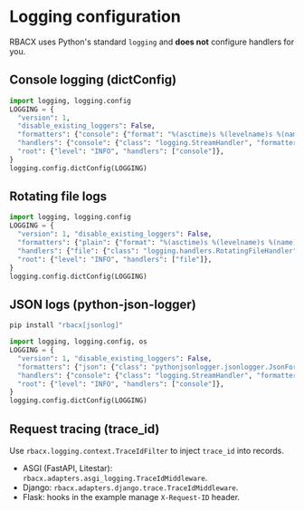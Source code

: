
# Logging configuration

RBACX uses Python's standard `logging` and **does not** configure handlers for you.

## Console logging (dictConfig)

```python
import logging, logging.config
LOGGING = {
  "version": 1,
  "disable_existing_loggers": False,
  "formatters": {"console": {"format": "%(asctime)s %(levelname)s %(name)s: %(message)s"}},
  "handlers": {"console": {"class": "logging.StreamHandler", "formatter": "console"}},
  "root": {"level": "INFO", "handlers": ["console"]},
}
logging.config.dictConfig(LOGGING)
```

## Rotating file logs

```python
import logging, logging.config
LOGGING = {
  "version": 1, "disable_existing_loggers": False,
  "formatters": {"plain": {"format": "%(asctime)s %(levelname)s %(name)s: %(message)s"}},
  "handlers": {"file": {"class": "logging.handlers.RotatingFileHandler", "filename": "app.log", "maxBytes": 5_000_000, "backupCount": 3, "encoding": "utf-8", "formatter": "plain"}},
  "root": {"level": "INFO", "handlers": ["file"]},
}
logging.config.dictConfig(LOGGING)
```

## JSON logs (python-json-logger)

```bash
pip install "rbacx[jsonlog]"
```
```python
import logging, logging.config, os
LOGGING = {
  "version": 1, "disable_existing_loggers": False,
  "formatters": {"json": {"class": "pythonjsonlogger.jsonlogger.JsonFormatter", "format": "%(asctime)s %(levelname)s %(name)s %(message)s %(trace_id)s"}},
  "handlers": {"console": {"class": "logging.StreamHandler", "formatter": "json"}},
  "root": {"level": "INFO", "handlers": ["console"]},
}
logging.config.dictConfig(LOGGING)
```

## Request tracing (trace_id)

Use `rbacx.logging.context.TraceIdFilter` to inject `trace_id` into records.
- ASGI (FastAPI, Litestar): `rbacx.adapters.asgi_logging.TraceIdMiddleware`.
- Django: `rbacx.adapters.django.trace.TraceIdMiddleware`.
- Flask: hooks in the example manage `X-Request-ID` header.
